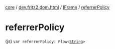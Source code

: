 [core](../../index.md) / [dev.fritz2.dom.html](../index.md) / [IFrame](index.md) / [referrerPolicy](./referrer-policy.md)

# referrerPolicy

(js) `var referrerPolicy: Flow<`[`String`](https://kotlinlang.org/api/latest/jvm/stdlib/kotlin/-string/index.html)`>`